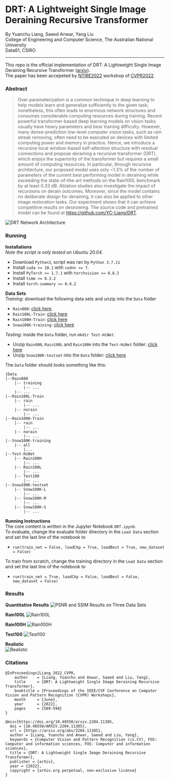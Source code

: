# DRT: A Lightweight Single Image Deraining Recursive Transformer
By Yuanchu Liang, Saeed Anwar, Yang Liu </br>
College of Engineering and Computer Science, The Australian National University
</br>
Data61, CSIRO
</br>

---

This repo is the official implementation of DRT: A Lightweight Single Image Deraining Recursive Transformer ([arxiv](https://arxiv.org/abs/2204.11385)).  
The paper has been accepeted by [NTIRE2022](https://data.vision.ee.ethz.ch/cvl/ntire22/) workshop of [CVPR2022](https://cvpr2022.thecvf.com/).
</br>

### Abstract
> Over parameterization is a common technique in deep learning to help models learn and generalize sufficiently to the given task; nonetheless, this often leads to enormous network structures and consumes considerable computing resources during training. Recent powerful transformer-based deep learning models on vision tasks usually have heavy parameters and bear training difficulty. However, many dense-prediction low-level computer vision tasks, such as rain streak removing, often need to be executed on devices with limited computing power and memory in practice. Hence, we introduce a recursive local window-based self-attention structure with residual connections and propose deraining a recursive transformer (DRT), which enjoys the superiority of the transformer but requires a small amount of computing resources. In particular, through recursive architecture, our proposed model uses only ~1.3% of the number of parameters of the current best performing model in deraining while exceeding the state-of-the-art methods on the Rain100L benchmark by at least 0.33 dB. Ablation studies also investigate the impact of recursions on derain outcomes. Moreover, since the model contains no deliberate design for deraining, it can also be applied to other image restoration tasks. Our experiment shows that it can achieve competitive results on desnowing. The source code and pretrained model can be found at https://github.com/YC-Liang/DRT.

![DRT Network Architecture](https://github.com/YC-Liang/DRT/blob/main/Images/Network.png)

### Running
**Installations**</br>
*Note the script is only tested on Ubuntu 20.04*.
* Download `Python3`, script was ran by `Python 3.7.11`
* Install `cuda >= 10.1` with `cudnn >= 7`.
* Install `PyTorch >= 1.7.1` with `torchvision >= 0.8.2`
* Install `timm >= 0.3.2`
* Install `torch-summary >= 0.8.2`

**Data Sets**</br>
*Training*: download the following data sets and unzip into the `Data` folder </br>
* `Rain800`: [click here](https://github.com/hezhangsprinter/ID-CGAN).
* `Rain100L-Train`: [click here](https://www.icst.pku.edu.cn/struct/Projects/joint_rain_removal.html)
* `Rain100H-Train`: [click here](https://www.icst.pku.edu.cn/struct/Projects/joint_rain_removal.html)
* `Snow100K-training`: [click here](https://sites.google.com/view/yunfuliu/desnownet)

*Testing*: inside the `Data` folder, run `mkdir Test-HiNet`. 
* Unzip `Rain800`, `Rain100L` and `Rain100H` into the `Test-HiNet` folder: [click here](https://github.com/megvii-model/HINet)
* Unzip `Snow100K-testset` into the `Data` folder: [click here](https://sites.google.com/view/yunfuliu/desnownet)

The `Data` folder should looks something like this:</br>
```
|Data
|--Rain800
    |-- training
        |-- ...
    |-- ...
|--Rain100L-Train
    |-- rain
        |-- ...
    |-- norain
        |-- ...
|--Rain100H-Train
    |-- rain
        |-- ...
    |-- norain
        |-- ...
|--Snow100K-training
    |-- all
        |...
|--Test-HiNet
    |-- Rain100H
        |-- ...
    |-- Rain100L
        |-- ...
    |-- Test100
        |-- ...
|--Snow100K-testset
    |-- Snow100K-L
        |-- ...
    |-- Snow100K-M
        |-- ...
    |-- Snow100K-S
        |-- ...
```

**Running Instructions**</br>
The core content is written in the Jupyter Notebook `DRT.ipynb`.</br>
To evaluate, change the evaluate folder directory in the `Load Data` section and set the last line of the notebook to </br>
* `run(train_net = False, loadCkp = True, loadBest = True, new_dataset = False)` </br>

To train from scratch, change the training directory in the `Load Data` section and set the last line of the notebook to
* `run(train_net = True, loadCkp = False, loadBest = False, new_dataset = False)`

### Results
**Quantitative Results**
![PSNR and SSIM Results on Three Data Sets](https://github.com/YC-Liang/DRT/blob/main/Images/PSNR_and_SSIM.png)

**Rain100L**
![Rain100L](https://github.com/YC-Liang/DRT/blob/main/Images/Rain100L.png)

**Rain100H**
![Rain100H](https://github.com/YC-Liang/DRT/blob/main/Images/Rain100H.png)

**Test100**
![Test100](https://github.com/YC-Liang/DRT/blob/main/Images/Test100.png)

**Realistic**  
![Realistic](https://github.com/YC-Liang/DRT/blob/main/Images/Real.png)


### Citations
```
@InProceedings{Liang_2022_CVPR,
    author    = {Liang, Yuanchu and Anwar, Saeed and Liu, Yang},
    title     = {DRT: A Lightweight Single Image Deraining Recursive Transformer},
    booktitle = {Proceedings of the IEEE/CVF Conference on Computer Vision and Pattern Recognition (CVPR) Workshops},
    month     = {June},
    year      = {2022},
    pages     = {589-598}
}
```
```
@misc{https://doi.org/10.48550/arxiv.2204.11385,
  doi = {10.48550/ARXIV.2204.11385},
  url = {https://arxiv.org/abs/2204.11385},
  author = {Liang, Yuanchu and Anwar, Saeed and Liu, Yang},
  keywords = {Computer Vision and Pattern Recognition (cs.CV), FOS: Computer and information sciences, FOS: Computer and information sciences},
  title = {DRT: A Lightweight Single Image Deraining Recursive Transformer},
  publisher = {arXiv},
  year = {2022}, 
  copyright = {arXiv.org perpetual, non-exclusive license}
}
```



